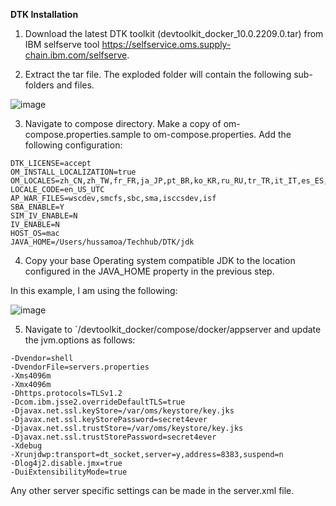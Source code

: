 **DTK Installation**

1. Download the latest DTK toolkit (devtoolkit_docker_10.0.2209.0.tar) from IBM selfserve tool https://selfservice.oms.supply-chain.ibm.com/selfserve.

2. Extract the tar file. The exploded folder will contain the following sub-folders and files.

![image](https://user-images.githubusercontent.com/93929892/211470566-dbf2d5df-4d12-4142-9302-c0b978e5e380.png)

3. Navigate to compose directory. Make a copy of om-compose.properties.sample to om-compose.properties. Add the following configuration:

```PROP
DTK_LICENSE=accept
OM_INSTALL_LOCALIZATION=true
OM_LOCALES=zh_CN,zh_TW,fr_FR,ja_JP,pt_BR,ko_KR,ru_RU,tr_TR,it_IT,es_ES,de_DE,pl_PL
LOCALE_CODE=en_US_UTC
AP_WAR_FILES=wscdev,smcfs,sbc,sma,isccsdev,isf
SBA_ENABLE=Y
SIM_IV_ENABLE=N
IV_ENABLE=N
HOST_OS=mac
JAVA_HOME=/Users/hussamoa/Techhub/DTK/jdk
```
4. Copy your base Operating system compatible JDK to the location configured in the JAVA_HOME property in the previous step.

In this example, I am using the following:

![image](https://user-images.githubusercontent.com/93929892/211471281-05693b79-7f41-4a35-8878-c7cc5e11f211.png)

5. Navigate to `/devtoolkit_docker/compose/docker/appserver and update the jvm.options as follows:

```PROP
-Dvendor=shell
-DvendorFile=servers.properties
-Xms4096m
-Xmx4096m
-Dhttps.protocols=TLSv1.2
-Dcom.ibm.jsse2.overrideDefaultTLS=true
-Djavax.net.ssl.keyStore=/var/oms/keystore/key.jks
-Djavax.net.ssl.keyStorePassword=secret4ever
-Djavax.net.ssl.trustStore=/var/oms/keystore/key.jks
-Djavax.net.ssl.trustStorePassword=secret4ever
-Xdebug
-Xrunjdwp:transport=dt_socket,server=y,address=8383,suspend=n
-Dlog4j2.disable.jmx=true
-DuiExtensibilityMode=true
```

Any other server specific settings can be made in the server.xml file.

